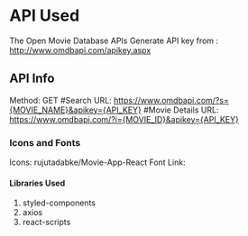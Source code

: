 # API Used
The Open Movie Database APIs
Generate API key from : http://www.omdbapi.com/apikey.aspx

## API Info
Method: GET
#Search URL: https://www.omdbapi.com/?s={MOVIE_NAME}&apikey={API_KEY}
#Movie Details URL: https://www.omdbapi.com/?i={MOVIE_ID}&apikey={API_KEY}

### Icons and Fonts
Icons: rujutadabke/Movie-App-React
Font Link: <link href="https://fonts.googleapis.com/css2?family=Josefin+Sans&display=swap" rel="stylesheet">

#### Libraries Used
 1. styled-components
 2. axios
 3. react-scripts


